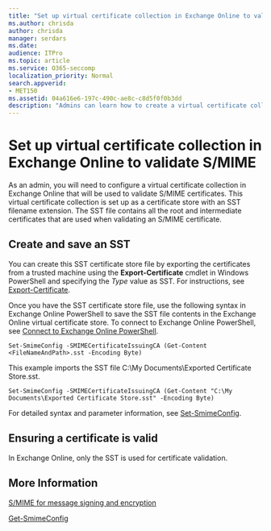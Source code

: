 ```yaml
---
title: "Set up virtual certificate collection in Exchange Online to validate S/MIME"
ms.author: chrisda
author: chrisda
manager: serdars
ms.date:
audience: ITPro
ms.topic: article
ms.service: O365-seccomp
localization_priority: Normal
search.appverid:
- MET150
ms.assetid: 04a616e6-197c-490c-ae8c-c8d5f0f0b3dd
description: "Admins can learn how to create a virtual certificate collection that will be used to validate S/MIME certificates in Exchange Online."
---
```


# Set up virtual certificate collection in Exchange Online to validate S/MIME

As an admin, you will need to configure a virtual certificate collection in Exchange Online that will be used to validate S/MIME certificates. This virtual certificate collection is set up as a certificate store with an SST filename extension. The SST file contains all the root and intermediate certificates that are used when validating an S/MIME certificate.

## Create and save an SST

You can create this SST certificate store file by exporting the certificates from a trusted machine using the **Export-Certificate** cmdlet in Windows PowerShell and specifying the _Type_ value as SST. For instructions, see [Export-Certificate](https://docs.microsoft.com/powershell/module/pkiclient/export-certificate).

Once you have the SST certificate store file, use the following syntax in Exchange Online PowerShell to save the SST file contents in the Exchange Online virtual certificate store. To connect to Exchange Online PowerShell, see [Connect to Exchange Online PowerShell](https://go.microsoft.com/fwlink/p/?linkid=396554).

```
Set-SmimeConfig -SMIMECertificateIssuingCA (Get-Content <FileNameAndPath>.sst -Encoding Byte)
```

This example imports the SST file C:\My Documents\Exported Certificate Store.sst.

```
Set-SmimeConfig -SMIMECertificateIssuingCA (Get-Content "C:\My Documents\Exported Certificate Store.sst" -Encoding Byte)
```

For detailed syntax and parameter information, see [Set-SmimeConfig](https://docs.microsoft.com/en-us/powershell/module/exchange/encryption-and-certificates/set-smimeconfig).

## Ensuring a certificate is valid

In Exchange Online, only the SST is used for certificate validation.

## More Information

[S/MIME for message signing and encryption](s-mime-for-message-signing-and-encryption.md)

[Get-SmimeConfig](http://technet.microsoft.com/library/4b29fa89-0840-4fe9-8885-019fcef2e02b.aspx)
